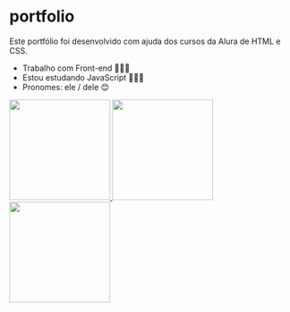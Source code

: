# portfolio
Este portfólio foi desenvolvido com ajuda dos cursos da Alura de HTML e CSS.
- Trabalho com Front-end 🧑🏻‍💻
- Estou estudando JavaScript 🧙🏻‍♂️
- Pronomes: ele / dele 😊

<div>
<a href ="https://github.com/ThiagoValmir">
<img height="180em" src="https://github-readme-stats.vercel.app/apiThiagoValmir)](https://github.com/anuraghazra/github-readme-stats"/>
<img height="180em" src="https://github-readme-stats.vercel.app/apiThiagoValmir&hide=contribs,prs"/>
<img height="180em" src="https://github-readme-stats.vercel.app/apiThiagoValmir&show_icons=true&theme=radical"/>
</div>
